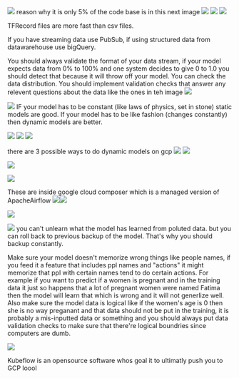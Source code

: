 ![](screenshots/2021-07-28-08-41-29.png)
reason why it is only 5% of the code base is in this next image ![](screenshots/2021-07-28-08-41-59.png)
![](screenshots/2021-07-28-08-42-37.png)
![](screenshots/2021-07-28-08-42-51.png)

TFRecord files are more fast than csv files.

If you have streaming data use PubSub, if using structured data from datawarehouse use bigQuery.

You should always validate the format of your data stream, if your model expects data from 0% to 100% and one system decides to give 0 to 1.0 you should detect that because it will throw off your model. You can check the data distribution. You should implement validation checks that answer any relevent questions about the data like the ones in teh image ![](screenshots/2021-07-28-08-50-51.png)

![](screenshots/2021-07-28-10-33-12.png)
IF your model has to be constant (like laws of physics, set in stone) static models are good. If your model has to be like fashion (changes constantly) then dynamic models are better. 

![](screenshots/2021-07-28-10-43-21.png)
![](screenshots/2021-07-28-10-43-55.png)
![](screenshots/2021-07-28-10-44-03.png)

there are 3 possible ways to do dynamic models on gcp
![](screenshots/2021-07-28-10-44-14.png)
![](screenshots/2021-07-28-10-44-53.png)

![](screenshots/2021-07-28-11-55-08.png)


![](screenshots/2021-07-28-12-10-40.png)


These are inside google cloud composer which is a managed version of ApacheAirflow
![](screenshots/2021-07-28-12-11-51.png)![](screenshots/2021-07-28-12-12-33.png)


![](screenshots/2021-07-28-12-57-32.png)





![](screenshots/2021-07-28-14-59-52.png)
you can't unlearn what the model has learned from poluted data. but you can roll back to previous backup of the model. That's why you should backup constantly.

Make sure your model doesn't memorize wrong things like people names, if you feed it a feature that includes ppl names and "actions" it might memorize that ppl with certain names tend to do certain actions. For example if you want to predict if a women is pregnant and in the training data it just so happens that a lot of pregnant women were named Fatima then the model will learn that which is wrong and it will not generlize well. Also make sure the model data is logical like if the women's age is 0 then she is no way preganant and that data should not be put in the training, it is probably a mis-inputted data or something and you should always put data validation checks to make sure that there're logical boundries since computers are dumb.


![](screenshots/2021-07-29-10-32-04.png)


Kubeflow is an opensource software whos goal it to ultimatly push you to GCP loool